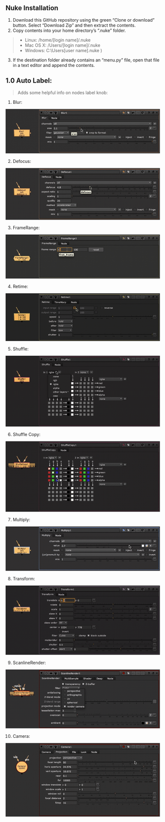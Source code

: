 ## Nuke Installation

1. Download this GitHub repository using the green “Clone or download” button. Select “Download Zip” and then extract the contents.
2. Copy contents into your home directory’s “.nuke” folder.
  > - Linux: /home/[login name]/.nuke<br>
  > - Mac OS X: /Users/[login name]/.nuke<br>
  > - Windows: C:\Users\[user name]\.nuke )
3. If the destination folder already contains an “menu.py” file, open that file in a text editor and append the contents.


## 1.0 Auto Label:

> Adds some helpful info on nodes label knob:

001. Blur:

![](/docs/autolabel/blur_node.gif)

002. Defocus:

![](/docs/autolabel/defocus_node.gif)

003. FrameRange:

![](/docs/autolabel/framerange_node.gif)

004. Retime:

![](/docs/autolabel/retime_node.gif)

005. Shuffle:

![](/docs/autolabel/shuffle_node.gif)

006. Shuffle Copy:

![](/docs/autolabel/shufflecopy_node.gif)

007. Multiply:

![](/docs/autolabel/multiply_node.gif)

008. Transform:

![](/docs/autolabel/transform_node.gif)

009. ScanlineRender:

![](/docs/autolabel/scanlineRender_node.gif)

010. Camera:

![](/docs/autolabel/camera_node.gif)
